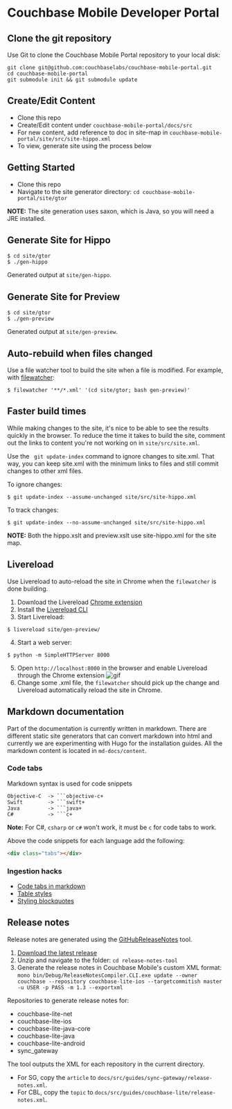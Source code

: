 Couchbase Mobile Developer Portal
=================================

Clone the git repository
------------------------

Use Git to clone the Couchbase Mobile Portal repository to your local disk: 

```
git clone git@github.com:couchbaselabs/couchbase-mobile-portal.git
cd couchbase-mobile-portal
git submodule init && git submodule update
```

Create/Edit Content
-------------------
- Clone this repo
- Create/Edit content under `couchbase-mobile-portal/docs/src`
- For new content, add reference to doc in site-map in `couchbase-mobile-portal/site/src/site-hippo.xml`
- To view, generate site using the process below

Getting Started
---------------
- Clone this repo
- Navigate to the site generator directory:  `cd couchbase-mobile-portal/site/gtor`

**NOTE:** The site generation uses saxon, which is Java, so you will need a JRE installed.

Generate Site for Hippo
-----------------------

```
$ cd site/gtor
$ ./gen-hippo
```

Generated output at `site/gen-hippo`.

Generate Site for Preview
-------------------------

```
$ cd site/gtor
$ ./gen-preview
```

Generated output at `site/gen-preview`.

Auto-rebuild when files changed
-------------------------------
Use a file watcher tool to build the site when a file is modified.
For example, with [filewatcher](https://github.com/thomasfl/filewatcher):
```
$ filewatcher '**/*.xml' '(cd site/gtor; bash gen-preview)'
```

Faster build times
------------------
While making changes to the site, it's nice to be able to see the results quickly in the browser.
To reduce the time it takes to build the site, comment out the links to content you're not working on in `site/src/site.xml`.

Use the ` git update-index` command to ignore changes to site.xml. That way, you can keep site.xml with the minimum 
links
to files and still commit changes to other xml files.

To ignore changes:
```
$ git update-index --assume-unchanged site/src/site-hippo.xml
```

To track changes:
```
$ git update-index --no-assume-unchanged site/src/site-hippo.xml
```

**NOTE:** Both the hippo.xslt and preview.xslt use site-hippo.xml for the site map.

Livereload
----------

Use Livereload to auto-reload the site in Chrome when the `filewatcher` is done building.

1. Download the Livereload [Chrome extension](https://chrome.google.com/webstore/detail/livereload/jnihajbhpnppcggbcgedagnkighmdlei?hl=en)
2. Install the [Livereload CLI](https://www.npmjs.com/package/livereload)
3. Start Livereload:

  ```
  $ livereload site/gen-preview/
  ```
4. Start a web server:

  ```
  $ python -m SimpleHTTPServer 8000
  ```
5. Open `http://localhost:8000` in the browser and enable Livereload through the Chrome extension
![gif](http://i.gyazo.com/40c4b00380e7b372336810673a0d31d8.gif)
6. Change some .xml file, the `filewatcher` should pick up the change and Livereload automatically reload the site in
 Chrome.
 
## Markdown documentation

Part of the documentation is currently written in markdown. There are different static site generators that can convert markdown into html and currently we are experimenting with Hugo for the installation guides. All the markdown content is located in `md-docs/content`.

### Code tabs

Markdown syntax is used for code snippets

```
Objective-C  -> ```objective-c+
Swift        -> ```swift+
Java         -> ```java+
C#           -> ```c+
```

**Note:** For C#, `csharp` or `c#` won't work, it must be `c` for code tabs to work.

Above the code snippets for each language add the following:

```html
<div class="tabs"></div>
```

### Ingestion hacks

- [Code tabs in markdown](https://github.com/couchbaselabs/couchbase-mobile-portal/issues/398)
- [Table styles](https://github.com/couchbaselabs/couchbase-mobile-portal/issues/400)
- [Styling blockquotes](https://github.com/couchbaselabs/couchbase-mobile-portal/issues/420)

## Release notes

Release notes are generated using the [GitHubReleaseNotes](https://github.com/couchbaselabs/GitHubReleaseNotes) tool.

1. [Download the latest release](https://github.com/couchbaselabs/GitHubReleaseNotes/releases)
2. Unzip and navigate to the folder: `cd release-notes-tool`
3. Generate the release notes in Couchbase Mobile's custom XML format: `mono bin/Debug/ReleaseNotesCompiler.CLI.exe update --owner couchbase --repository couchbase-lite-ios --targetcommitish master -u USER -p PASS -m 1.3 --exportxml`

Repositories to generate release notes for:

- couchbase-lite-net
- couchbase-lite-ios
- couchbase-lite-java-core
- couchbase-lite-java
- couchbase-lite-android
- sync_gateway

The tool outputs the XML for each repository in the current directory.

- For SG, copy the `article` to `docs/src/guides/sync-gateway/release-notes.xml`.
- For CBL, copy the `topic` to `docs/src/guides/couchbase-lite/release-notes.xml`.
